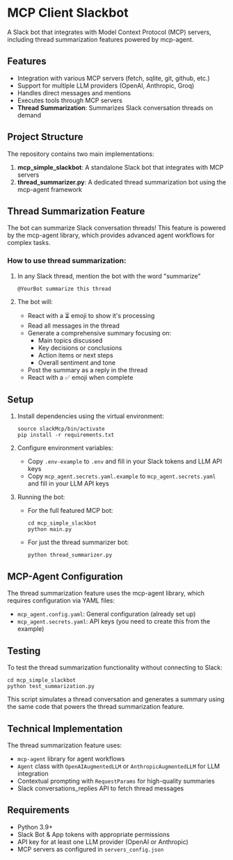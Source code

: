 # MCP Client Slackbot

A Slack bot that integrates with Model Context Protocol (MCP) servers, including thread summarization features powered by mcp-agent.

## Features

- Integration with various MCP servers (fetch, sqlite, git, github, etc.)
- Support for multiple LLM providers (OpenAI, Anthropic, Groq)
- Handles direct messages and mentions
- Executes tools through MCP servers
- **Thread Summarization**: Summarizes Slack conversation threads on demand

## Project Structure

The repository contains two main implementations:

1. **mcp_simple_slackbot**: A standalone Slack bot that integrates with MCP servers
2. **thread_summarizer.py**: A dedicated thread summarization bot using the mcp-agent framework

## Thread Summarization Feature

The bot can summarize Slack conversation threads! This feature is powered by the mcp-agent library, which provides advanced agent workflows for complex tasks.

### How to use thread summarization:

1. In any Slack thread, mention the bot with the word "summarize"
   ```
   @YourBot summarize this thread
   ```

2. The bot will:
   - React with a ⏳ emoji to show it's processing
   - Read all messages in the thread
   - Generate a comprehensive summary focusing on:
     - Main topics discussed
     - Key decisions or conclusions
     - Action items or next steps
     - Overall sentiment and tone
   - Post the summary as a reply in the thread
   - React with a ✅ emoji when complete

## Setup

1. Install dependencies using the virtual environment:
   ```
   source slackMcp/bin/activate
   pip install -r requirements.txt
   ```

2. Configure environment variables:
   - Copy `.env-example` to `.env` and fill in your Slack tokens and LLM API keys
   - Copy `mcp_agent.secrets.yaml.example` to `mcp_agent.secrets.yaml` and fill in your LLM API keys

3. Running the bot:
   - For the full featured MCP bot:
     ```
     cd mcp_simple_slackbot
     python main.py
     ```
   - For just the thread summarizer bot:
     ```
     python thread_summarizer.py
     ```

## MCP-Agent Configuration

The thread summarization feature uses the mcp-agent library, which requires configuration via YAML files:

- `mcp_agent.config.yaml`: General configuration (already set up)
- `mcp_agent.secrets.yaml`: API keys (you need to create this from the example)

## Testing

To test the thread summarization functionality without connecting to Slack:

```
cd mcp_simple_slackbot
python test_summarization.py
```

This script simulates a thread conversation and generates a summary using the same code that powers the thread summarization feature.

## Technical Implementation

The thread summarization feature uses:
- `mcp-agent` library for agent workflows
- `Agent` class with `OpenAIAugmentedLLM` or `AnthropicAugmentedLLM` for LLM integration
- Contextual prompting with `RequestParams` for high-quality summaries
- Slack conversations_replies API to fetch thread messages

## Requirements

- Python 3.9+
- Slack Bot & App tokens with appropriate permissions
- API key for at least one LLM provider (OpenAI or Anthropic)
- MCP servers as configured in `servers_config.json`
